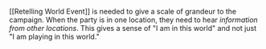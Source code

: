 [[Retelling World Event]] is needed to give a scale of grandeur to the campaign. When the party is in one location, they need to hear *information from other locations*. This gives a sense of "I am in this world" and not just "I am playing in this world."